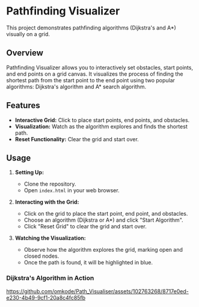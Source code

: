 # Pathfinding Visualizer

This project demonstrates pathfinding algorithms (Dijkstra's and A*) visually on a grid.

## Overview

Pathfinding Visualizer allows you to interactively set obstacles, start points, and end points on a grid canvas. It visualizes the process of finding the shortest path from the start point to the end point using two popular algorithms: Dijkstra's algorithm and A* search algorithm.

## Features

- **Interactive Grid:** Click to place start points, end points, and obstacles.
- **Visualization:** Watch as the algorithm explores and finds the shortest path.
- **Reset Functionality:** Clear the grid and start over.

## Usage

1. **Setting Up:**
   - Clone the repository.
   - Open `index.html` in your web browser.

2. **Interacting with the Grid:**
   - Click on the grid to place the start point, end point, and obstacles.
   - Choose an algorithm (Dijkstra or A*) and click "Start Algorithm".
   - Click "Reset Grid" to clear the grid and start over.

3. **Watching the Visualization:**
   - Observe how the algorithm explores the grid, marking open and closed nodes.
   - Once the path is found, it will be highlighted in blue.

### Dijkstra's Algorithm in Action
https://github.com/omkode/Path_Visualiser/assets/102763268/8717e0ed-e230-4b49-9cf1-20a8c4fc85fb
